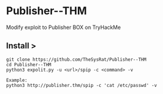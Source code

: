 # Publisher--THM
Modify exploit to Publisher BOX on TryHackMe

## Install >

```
git clone https://github.com/TheSysRat/Publisher--THM
cd Publisher--THM
python3 expolit.py -u <url>/spip -c <command> -v

Example:
python3 http://publisher.thm/spip -c 'cat /etc/passwd' -v
```
